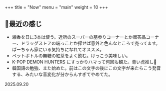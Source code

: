 +++
title = "Now"
menu = "main"
weight = 10
+++

## 🍮最近の感じ
- 線香を日に3本は使う。近所のスーパーの墓参りコーナーとか贈答品コーナー、ドラッグストアの端っことか探せば意外と色んなところで売ってます。ばーちゃん家にいる気持ちになれてオススメ。
- ペットボトルの無糖の紅茶をよく飲む。けっこう美味しい。
- K-POP DEMON HUNTERS にすっかりハマって何回も観た。青い虎推し🐅
- 韓国語の勉強、また始めた。前はこの文字の後にこの文字が来たらこう発音する、みたいな音変化が分からんすぎてやめてた。

2025.09.20
